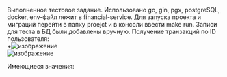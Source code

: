 Выполненное тестовое задание.
Использовано go, gin, pgx, postgreSQL, docker, env-файл лежит в financial-service.
Для запуска проекта и миграций перейти в папку proejct и в консоли ввести make run.
Записи для теста в БД были добавлены вручную.
Получение транзакций по ID пользователя:  
+![изображение](https://github.com/user-attachments/assets/9ee67ef6-f785-4602-8980-9802194fc791)  
![изображение](https://github.com/user-attachments/assets/70a5bb3f-43af-4ddc-aadf-4a73006525ec)  

  Имеющиеся значения:  


